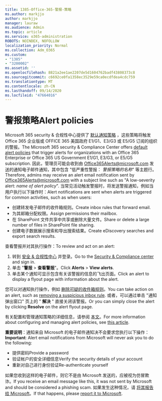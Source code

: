 ```yaml
---
title: 1385-Office-365-警报-策略
ms.author: markjjo
author: markjjo
manager: lauraw
ms.audience: Admin
ms.topic: article
ms.service: o365-administration
ROBOTS: NOINDEX, NOFOLLOW
localization_priority: Normal
ms.collection: Adm_O365
ms.custom:
- "1385"
- "3200002"
ms.assetid: ''
ms.openlocfilehash: 8821a2ee1ae2207de5d1604762badf43808373c8
ms.sourcegitcommit: c6692ce0fa1358ec3529e59ca0ecdfdea4cdc759
ms.translationtype: MT
ms.contentlocale: zh-CN
ms.lasthandoff: 09/14/2020
ms.locfileid: "47664016"
---
```

# <a name="alert-policies"></a><span data-ttu-id="9e109-102">警报策略</span><span class="sxs-lookup"><span data-stu-id="9e109-102">Alert policies</span></span>

<span data-ttu-id="9e109-103">Microsoft 365 security & 合规性中心提供了 [默认通知策略](https://docs.microsoft.com/microsoft-365/compliance/alert-policies#default-alert-policies) ，这些策略将触发 Office 365 企业版或 OFFICE 365 美国政府 E1/G1、E3/G3 或 E5/G5 订阅的组织的警报。</span><span class="sxs-lookup"><span data-stu-id="9e109-103">The Microsoft 365 security & Compliance Center offers [default alert policies](https://docs.microsoft.com/microsoft-365/compliance/alert-policies#default-alert-policies) that trigger alerts for organizations with an Office 365 Enterprise or Office 365 US Government E1/G1, E3/G3, or E5/G5 subscription.</span></span> <span data-ttu-id="9e109-104">因此，管理员可能会收到由 Office365Alerts@microsoft.com 发送的通知电子邮件通知，其中包含 "低严重性警报： *警报策略的名称*" 等主题行。</span><span class="sxs-lookup"><span data-stu-id="9e109-104">Therefore, admins may receive an alert email notification sent by Office365Alerts@microsoft.com with a subject line such as "A low-severity alert: *name of alert policy*".</span></span> <span data-ttu-id="9e109-105">当常见活动触发警报时，将发送警报通知，例如当用户执行以下操作时：</span><span class="sxs-lookup"><span data-stu-id="9e109-105">Alert notifications are sent when alerts are triggered for common activities, such as when users:</span></span>

- <span data-ttu-id="9e109-106">创建转发电子邮件的收件箱规则。</span><span class="sxs-lookup"><span data-stu-id="9e109-106">Create inbox rules that forward email.</span></span>
- <span data-ttu-id="9e109-107">为其邮箱分配权限。</span><span class="sxs-lookup"><span data-stu-id="9e109-107">Assign permissions their mailbox.</span></span>
- <span data-ttu-id="9e109-108">在 SharePoint 文件共享中共享或删除大量文件。</span><span class="sxs-lookup"><span data-stu-id="9e109-108">Share or delete a large number of files in SharePoint file sharing.</span></span>
- <span data-ttu-id="9e109-109">创建电子数据展示搜索和导出搜索结果。</span><span class="sxs-lookup"><span data-stu-id="9e109-109">Create eDiscovery searches and export search results.</span></span>

<span data-ttu-id="9e109-110">查看警报并对其执行操作：</span><span class="sxs-lookup"><span data-stu-id="9e109-110">To review and act on an alert:</span></span>

1. <span data-ttu-id="9e109-111">转到 [安全 & 合规性中心](https://protection.office.com) 并登录。</span><span class="sxs-lookup"><span data-stu-id="9e109-111">Go to the [Security & Compliance center](https://protection.office.com) and sign in.</span></span>
2. <span data-ttu-id="9e109-112">单击 "**警报**  >  **查看警报**"。</span><span class="sxs-lookup"><span data-stu-id="9e109-112">Click **Alerts** > **View alerts**.</span></span>
3. <span data-ttu-id="9e109-113">单击某个通知可显示包含有关该警报的信息的飞出页面。</span><span class="sxs-lookup"><span data-stu-id="9e109-113">Click an alert to display a flyout page with information about the alert.</span></span>

<span data-ttu-id="9e109-114">您可以对通知执行操作，例如 [删除可疑的收件箱规则](https://docs.microsoft.com/microsoft-365/security/office-365-security/responding-to-a-compromised-email-account)。</span><span class="sxs-lookup"><span data-stu-id="9e109-114">You can take action on an alert, such as [removing a suspicious inbox rule](https://docs.microsoft.com/microsoft-365/security/office-365-security/responding-to-a-compromised-email-account).</span></span> <span data-ttu-id="9e109-115">或者，可以通过单击 "通知弹出窗口" 页上的 " **解决** " 直接关闭该警报。</span><span class="sxs-lookup"><span data-stu-id="9e109-115">Or you can simply close the alert by clicking **Resolve** on the alert flyout page.</span></span>

<span data-ttu-id="9e109-116">有关配置和管理通知策略的详细信息，请参阅  [本文](https://docs.microsoft.com/microsoft-365/compliance/alert-policies)。</span><span class="sxs-lookup"><span data-stu-id="9e109-116">For more information about configuring and managing alert policies, see  [this article](https://docs.microsoft.com/microsoft-365/compliance/alert-policies).</span></span>

<span data-ttu-id="9e109-117">**重要说明**：通知来自 Microsoft 的电子邮件通知决不会要求您执行以下操作：</span><span class="sxs-lookup"><span data-stu-id="9e109-117">**Important**: Alert email notifications from Microsoft will never ask you to do the following:</span></span>

- <span data-ttu-id="9e109-118">提供密码</span><span class="sxs-lookup"><span data-stu-id="9e109-118">Provide a password</span></span>
- <span data-ttu-id="9e109-119">验证帐户的安全详细信息</span><span class="sxs-lookup"><span data-stu-id="9e109-119">Verify the security details of your account</span></span>
- <span data-ttu-id="9e109-120">重新对自己进行身份验证</span><span class="sxs-lookup"><span data-stu-id="9e109-120">Re-authenticate yourself</span></span>

<span data-ttu-id="9e109-121">如果您收到这样的电子邮件，则它不是由 Microsoft 发送的，应被视为仿冒欺诈。</span><span class="sxs-lookup"><span data-stu-id="9e109-121">If you receive an email message like this, it was not sent by Microsoft and should be considered a phishing scam.</span></span> <span data-ttu-id="9e109-122">如果发生这种情况，请 [将其报告给 Microsoft](https://docs.microsoft.com/microsoft-365/security/office-365-security/report-junk-email-and-phishing-scams-in-outlook-on-the-web-eop)。</span><span class="sxs-lookup"><span data-stu-id="9e109-122">If that happens, please [report it to Microsoft](https://docs.microsoft.com/microsoft-365/security/office-365-security/report-junk-email-and-phishing-scams-in-outlook-on-the-web-eop).</span></span>